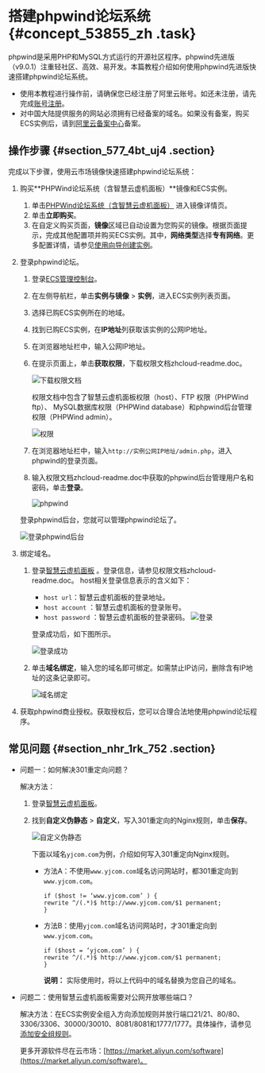 # 搭建phpwind论坛系统 {#concept_53855_zh .task}

phpwind是采用PHP和MySQL方式运行的开源社区程序。phpwind先进版（v9.0.1）注重轻社区、高效、易开发。本篇教程介绍如何使用phpwind先进版快速搭建phpwind论坛系统。

-   使用本教程进行操作前，请确保您已经注册了阿里云账号。如还未注册，请先完成[账号注册](https://account.aliyun.com/register/register.htm?)。
-   对中国大陆提供服务的网站必须拥有已经备案的域名。如果没有备案，购买ECS实例后，请到[阿里云备案中心](https://beian.aliyun.com./)备案。

## 操作步骤 {#section_577_4bt_uj4 .section}

完成以下步骤，使用云市场镜像快速搭建phpwind论坛系统：

1.  购买**PHPWind论坛系统（含智慧云虚机面板）**镜像和ECS实例。 
    1.  单击[PHPWind论坛系统（含智慧云虚机面板）](https://market.aliyun.com/products/53616009/cmjj017608.html) 进入镜像详情页。
    2.  单击**立即购买**。
    3.  在自定义购买页面，**镜像**区域已自动设置为您购买的镜像。根据页面提示，完成其他配置项并购买ECS实例。其中，**网络类型**选择**专有网络**。更多配置详情，请参见[使用向导创建实例](../cn.zh-CN/实例/创建实例/使用向导创建实例.md#)。
2.  登录phpwind论坛。 

    1.  登录[ECS管理控制台](https://ecs.console.aliyun.com/#/home)。
    2.  在左侧导航栏，单击**实例与镜像** \> **实例**，进入ECS实例列表页面。
    3.  选择已购ECS实例所在的地域。
    4.  找到已购ECS实例，在**IP地址**列获取该实例的公网IP地址。
    5.  在浏览器地址栏中，输入公网IP地址。
    6.  在提示页面上，单击**获取权限**，下载权限文档zhcloud-readme.doc。 

        ![下载权限文档](http://static-aliyun-doc.oss-cn-hangzhou.aliyuncs.com/assets/img/9786/156862653612205_zh-CN.png)

        权限文档中包含了智慧云虚机面板权限（host）、FTP 权限（PHPWind ftp）、 MySQL数据库权限（PHPWind database）和phpwind后台管理权限（PHPWind admin）。

        ![权限](http://static-aliyun-doc.oss-cn-hangzhou.aliyuncs.com/assets/img/9786/156862653612206_zh-CN.png)

    7.  在浏览器地址栏中，输入`http://实例公网IP地址/admin.php`，进入phpwind的登录页面。
    8.  输入权限文档zhcloud-readme.doc中获取的phpwind后台管理用户名和密码，单击**登录**。 

        ![phpwind](http://static-aliyun-doc.oss-cn-hangzhou.aliyuncs.com/assets/img/9786/156862653612207_zh-CN.png)

    登录phpwind后台，您就可以管理phpwind论坛了。

    ![登录phpwind后台](http://static-aliyun-doc.oss-cn-hangzhou.aliyuncs.com/assets/img/9786/156862653612208_zh-CN.png)

3.  绑定域名。 
    1.  登录[智慧云虚机面板](http://zhy.yjcom.com/) 。登录信息，请参见权限文档zhcloud-readme.doc。 host相关登录信息表示的含义如下：

        -   `host url`：智慧云虚机面板的登录地址。
        -   `host account` ：智慧云虚机面板的登录账号。
        -   `host password` ：智慧云虚机面板的登录密码。
        ![登录](http://static-aliyun-doc.oss-cn-hangzhou.aliyuncs.com/assets/img/9786/156862653612209_zh-CN.png)

        登录成功后，如下图所示。

        ![登录成功](http://static-aliyun-doc.oss-cn-hangzhou.aliyuncs.com/assets/img/9786/156862653612210_zh-CN.png)

    2.  单击**域名绑定**，输入您的域名即可绑定。如需禁止IP访问，删除含有IP地址的这条记录即可。 

        ![域名绑定](http://static-aliyun-doc.oss-cn-hangzhou.aliyuncs.com/assets/img/9786/156862653612211_zh-CN.png)

4.  获取phpwind商业授权。获取授权后，您可以合理合法地使用phpwind论坛程序。

## 常见问题 {#section_nhr_1rk_752 .section}

-   问题一：如何解决301重定向问题？

    解决方法：

    1.  登录[智慧云虚机面板](http://zhy.yjcom.com/)。
    2.  找到**自定义伪静态** \> **自定义**，写入301重定向的Nginx规则，单击**保存**。

        ![自定义伪静态](http://static-aliyun-doc.oss-cn-hangzhou.aliyuncs.com/assets/img/9786/156862653612232_zh-CN.png)

        下面以域名`yjcom.com`为例，介绍如何写入301重定向Nginx规则。

        -   方法A：不使用`www.yjcom.com`域名访问网站时，都301重定向到`www.yjcom.com`。

            ``` {#codeblock_loo_byy_0zg}
            if ($host != ‘www.yjcom.com’ ) {
            rewrite ^/(.*)$ http://www.yjcom.com/$1 permanent;
            }
            ```

        -   方法B：使用`yjcom.com`域名访问网站时，才301重定向到`www.yjcom.com`。

            ``` {#codeblock_319_kym_lh6}
            if ($host = ‘yjcom.com’ ) {
            rewrite ^/(.*)$ http://www.yjcom.com/$1 permanent;
            }
            ```

            **说明：** 实际使用时，将以上代码中的域名替换为您自己的域名。

-   问题二：使用智慧云虚机面板需要对公网开放哪些端口？

    解决方法：在ECS实例安全组入方向添加规则并放行端口21/21、80/80、3306/3306、30000/30010、8081/8081和1777/1777。具体操作，请参见[添加安全组规则](../cn.zh-CN/安全/安全组/添加安全组规则.md#)。

    更多开源软件尽在云市场：[https://market.aliyun.com/software](https://market.aliyun.com/software)。


